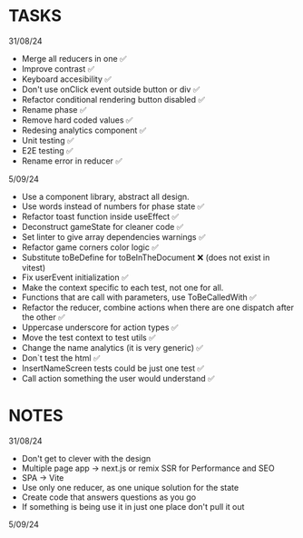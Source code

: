 # TASKS

31/08/24

- Merge all reducers in one ✅
- Improve contrast ✅
- Keyboard accesibility ✅
- Don't use onClick event outside button or div ✅
- Refactor conditional rendering button disabled ✅
- Rename phase ✅
- Remove hard coded values ✅
- Redesing analytics component ✅
- Unit testing ✅
- E2E testing ✅
- Rename error in reducer ✅

5/09/24

- Use a component library, abstract all design.
- Use words instead of numbers for phase state ✅
- Refactor toast function inside useEffect ✅
- Deconstruct gameState for cleaner code ✅
- Set linter to give array dependencies warnings ✅
- Refactor game corners color logic ✅
- Substitute toBeDefine for toBeInTheDocument ❌ (does not exist in vitest)
- Fix userEvent initialization ✅
- Make the context specific to each test, not one for all.
- Functions that are call with parameters, use ToBeCalledWith ✅
- Refactor the reducer, combine actions when there are one dispatch after the other ✅
- Uppercase underscore for action types ✅
- Move the test context to test utils ✅
- Change the name analytics (it is very generic) ✅
- Don`t test the html ✅
- InsertNameScreen tests could be just one test ✅
- Call action something the user would understand ✅

# NOTES

31/08/24

- Don't get to clever with the design
- Multiple page app -> next.js or remix SSR for Performance and SEO
- SPA -> Vite
- Use only one reducer, as one unique solution for the state
- Create code that answers questions as you go
- If something is being use it in just one place don't pull it out

5/09/24
